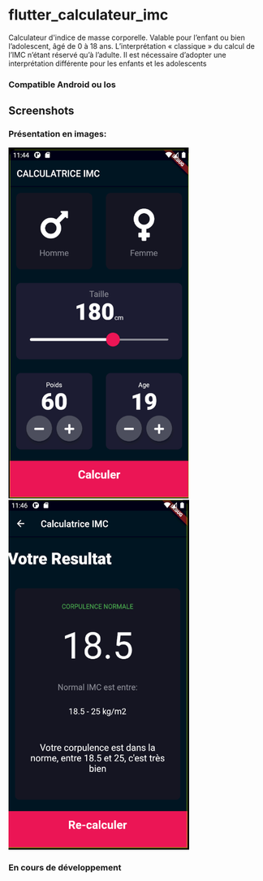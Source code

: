 # flutter_calculateur_imc

Calculateur d'indice de masse corporelle. Valable pour l’enfant ou bien l’adolescent, âgé de 0 à 18 ans. 
L’interprétation « classique » du calcul de l’IMC n’étant réservé qu’à l’adulte.  Il est nécessaire d’adopter 
une interprétation différente pour les enfants et les adolescents 

### Compatible Android ou Ios

## Screenshots


### Présentation en images:

![screenshot1](screenshots/screenshot1.png)
![screenshot2](screenshots/screenshot2.png)



### En cours de développement